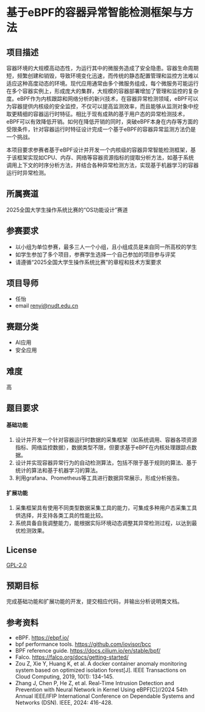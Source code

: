 # 基于eBPF的容器异常智能检测框架与方法

## 项目描述

容器环境的大规模高动态性，为运行其中的微服务造成了安全隐患。容器生命周期短，频繁创建和销毁，导致环境变化迅速，而传统的静态配置管理和监控方法难以适应这种高度动态的环境。现代应用通常由多个微服务组成，每个微服务可能运行在多个容器实例上，形成庞大的集群，大规模的容器部署增加了管理和监控的复杂度。eBPF作为内核跟踪和网络分析的新兴技术，在容器异常检测领域，eBPF可以为容器提供内核级的安全监控，不仅可以提高监测效率，而且能够从监测对象中挖取更精细的容器运行时特征。相比于现有成熟的基于用户态的异常检测技术，eBPF可以有效降低开销。如何在降低开销的同时，突破eBPF本身在内存等方面的受限条件，针对容器运行时特征设计完成一个基于eBPF的容器异常监测方法仍是一个挑战。

本项目要求参赛者基于eBPF设计并开发一个内核级的容器异常智能检测框架，基于该框架实现如CPU、内存、网络等容器资源指标的提取分析方法，如基于系统调用上下文的时序分析方法，并结合各种异常检测方法，实现基于机器学习的容器运行时异常检测。

## 所属赛道

2025全国大学生操作系统比赛的“OS功能设计”赛道

## 参赛要求

- 以小组为单位参赛，最多三人一个小组，且小组成员是来自同一所高校的学生
- 如学生参加了多个项目，参赛学生选择一个自己参加的项目参与评奖
- 请遵循“2025全国大学生操作系统比赛”的章程和技术方案要求

## 项目导师

- 任怡
- email <renyi@nudt.edu.cn>

## 赛题分类

- AI应用
- 安全应用

## 难度

高

## 题目要求

#### 基础功能

1. 设计并开发一个针对容器运行时数据的采集框架（如系统调用、容器各项资源指标、网络监控数据），数据类型不限，但要求基于eBPF在内核处理跟踪点数据。
2. 设计并实现容器异常行为的自动检测算法，包括不限于基于规则的算法、基于统计的算法和基于机器学习的算法。
3. 利用grafana、Prometheus等工具进行数据异常展示，形成分析报告。

#### 扩展功能

1. 采集框架具有使用不同类型数据采集工具的能力，可集成多种用户态采集工具供选择，并支持各类工具的性能比较。
2. 系统具备自我调整能力，能根据实际环境动态调整其异常检测过程，以达到最优检测效果。

## License

 [GPL-2.0](https://opensource.org/licenses/GPL-2.0)

## 预期目标

完成基础功能和扩展功能的开发，提交相应代码，并输出分析说明类文档。

## 参考资料

- eBPF. https://ebpf.io/
- bpf performance tools. https://github.com/iovisor/bcc
- BPF reference guide. https://docs.cilium.io/en/stable/bpf/
- Falco. https://falco.org/docs/getting-started/
- Zou Z, Xie Y, Huang K, et al. A docker container anomaly monitoring system based on optimized isolation forest[J]. IEEE Transactions on Cloud Computing, 2019, 10(1): 134-145.
- Zhang J, Chen P, He Z, et al. Real-Time Intrusion Detection and Prevention with Neural Network in Kernel Using eBPF[C]//2024 54th Annual IEEE/IFIP International Conference on Dependable Systems and Networks (DSN). IEEE, 2024: 416-428.
